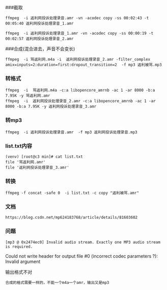 


###截取

	ffmpeg  -i 返利网投诉处理录音.amr -vn -acodec copy -ss 00:02:43 -t 00:05:40 返利网投诉处理录音_1.amr

	ffmpeg  -i 返利网投诉处理录音_1.amr -vn -acodec copy -ss 00:00:19 -t 00:02:57 返利网投诉处理录音_2.amr



###合成(混合进去，声音不会变长)

	ffmpeg  -i 骂返利网.m4a -i  返利网投诉处理录音_2.amr -filter_complex amix=inputs=2:duration=first:dropout_transition=2  -f mp3 返利被骂.mp3



### 转格式

	ffmpeg  -i  骂返利网.m4a -c:a libopencore_amrnb -ac 1 -ar 8000 -b:a 7.95K -y 骂返利网.amr
	ffmpeg  -i  返利网投诉处理录音_2.amr -c:a libopencore_amrnb -ac 1 -ar 8000 -b:a 7.95K -y 返利网投诉处理录音_3.amr

### 转mp3

	ffmpeg  -i 返利网投诉处理录音.amr  -f mp3 返利网投诉处理录音.mp3


### list.txt内容

	(venv) [root@c3 min]# cat list.txt 
	file '骂返利网.amr'
	file '返利网投诉处理录音_3.amr'

### 转换

	ffmpeg -f concat -safe 0  -i list.txt -c copy "返利被骂.amr"



### 文档

	https://blog.csdn.net/mp624183768/article/details/81603602



### 问题

	[mp3 @ 0x2474ec0] Invalid audio stream. Exactly one MP3 audio stream is required.
Could not write header for output file #0 (incorrect codec parameters ?): Invalid argument


输出格式不对

	合成的格式需要一样的，不能一个m4a一个amr，输出又是mp3